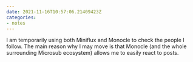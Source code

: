 ```yaml
---
date: 2021-11-16T10:57:06.21409423Z
categories:
- notes
---
```


I am temporarily using both Miniflux and Monocle to check the people I follow. The main reason why I may move is that Monocle (and the whole surrounding Microsub ecosystem) allows me to easily react to posts.
